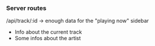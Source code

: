 ### Server routes

/api/track/:id -> enough data for the "playing now" sidebar

- Info about the current track
- Some infos about the artist
